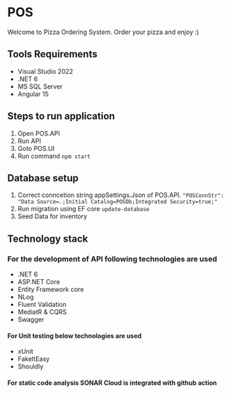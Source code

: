 # POS

Welcome to Pizza Ordering System. Order your pizza and enjoy :)

## Tools Requirements

- Visual Studio 2022
- .NET 6
- MS SQL Server
- Angular 15

## Steps to run application

1. Open POS.API
2. Run API
3. Goto POS.UI
4. Run command `npm start`

## Database setup

1. Correct conncetion string appSettings.Json of POS.API.
    `"POSConnStr": "Data Source=.;Initial Catalog=POSDb;Integrated Security=true;"`
2. Run migration using EF core `update-database`
3. Seed Data for inventory

## Technology stack

### For the development of API following technologies are used

- .NET 6
- ASP.NET Core
- Entity Framework core
- NLog
- Fluent Validation
- MediatR & CQRS
- Swagger

#### For Unit testing below technologies are used

- xUnit
- FakeItEasy
- Shouldly

#### For static code analysis SONAR Cloud is integrated with github action
